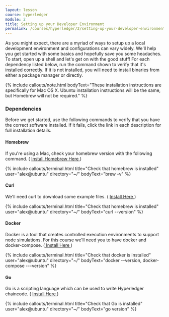 ```yaml
---
layout: lesson
course: hyperledger
module: 2
title: Setting up your Developer Environment
permalink: /courses/hyperledger/2/setting-up-your-developer-environment/
---
```

<span class="openingParagraph">
As you might expect, there are a myriad of ways to setup up a local development environment and configurations can vary widely. We'll help you get started with some basics and hopefully save you some headaches. To start, open up a shell and let's get on with the good stuff! For each dependency listed below, run the command shown to verify that it's installed correctly. If it is not installed, you will need to install binaries from either a package manager or directly.</span>

{% include callouts/note.html
	bodyText="These installation instructions are specifically for Mac OS X. Ubuntu installation instructions will be the same, but Homebrew will not be required."
%}

<h3>Dependencies</h3>
Before we get started, use the following commands to verify that you have the correct software installed. If it fails, click the link in each description for full installation details. 

<h4>Homebrew</h4>
If you're using a Mac, check your homebrew version with the following command. ( <a href="https://brew.sh/">Install Homebrew Here </a>)

{% include callouts/terminal.html
	title="Check that homebrew is installed"
	user="alex@ubuntu"
	directory="~/"
	bodyText="brew -v"
%}     

<h4>Curl</h4>
We'll need curl to download some example files. ( 
<a href="https://curl.haxx.se/download.html"> Install Here </a>)

{% include callouts/terminal.html
	title="Check that homebrew is installed"
	user="alex@ubuntu"
	directory="~/"
	bodyText="curl --version"
%}     

<h4>Docker</h4>
Docker is a tool that creates controlled execution environments to support node simulations.
For this course we'll need you to have docker and docker-compose. (<a href="https://www.docker.com/"> Install Here </a>)

{% include callouts/terminal.html
	title="Check that docker is installed"
	user="alex@ubuntu"
	directory="~/"
	bodyText="docker --version, docker-compose ---version"
%}     

<h4>Go</h4>
Go is a scripting language which can be used to write Hyperledger chaincode. ( <a href="https://golang.org/doc/install">Install Here </a>)

{% include callouts/terminal.html
	title="Check that Go is installed"
	user="alex@ubuntu"
	directory="~/"
	bodyText="go version"
%}   
